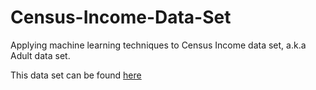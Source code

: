 # Census-Income-Data-Set
Applying machine learning techniques to Census Income data set, a.k.a Adult data set.

This data set can be found [here](http://archive.ics.uci.edu/ml/datasets/Census+Income "here")
